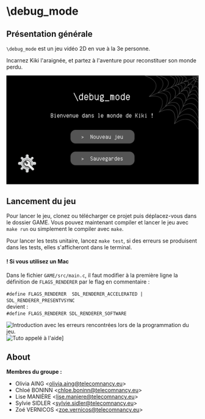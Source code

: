 # \debug_mode

## Présentation générale

`\debug_mode` est un jeu vidéo 2D en vue à la 3e personne.

Incarnez Kiki l'araignée, et partez à l'aventure pour reconstituer son monde perdu.


![image du menu start de \debug_mode](./IMAGES_README/startMenu_0.png "\debug_mode start menu")

## Lancement du jeu 
Pour lancer le jeu, clonez ou télécharger ce projet puis déplacez-vous dans le dossier GAME.
Vous pouvez maintenant compiler et lancer le jeu avec `make run` ou simplement le compiler avec `make`. 

Pour lancer les tests unitaire, lancez `make test`, si des erreurs se produisent dans les tests, elles s'afficheront dans le terminal. 

#### ! Si vous utilisez un Mac 
Dans le fichier `GAME/src/main.c`, il faut modifier à la première ligne la définition de `FLAGS_RENDERER` par le flag en commentaire : 

```#define FLAGS_RENDERER  SDL_RENDERER_ACCELERATED | SDL_RENDERER_PRESENTVSYNC```  
devient :  
```#define FLAGS_RENDERER SDL_RENDERER_SOFTWARE```

![Introduction avec les erreurs rencontrées lors de la programmation du jeu.](./IMAGES_README/cutscene_error.png "Erreurs lors du chargement des Aventures de Kiki")
![](./IMAGES_README/Tuto_query.png "Tuto appelé à l'aide]")

## About

**Membres du groupe :**
- Olivia AING <<olivia.aing@telecomnancy.eu>>
- Chloé BONINN <<chloe.boninn@telecomnancy.eu>>
- Lise MANIÈRE <<lise.maniere@telecomnancy.eu>>
- Sylvie SIDLER <<sylvie.sidler@telecomnancy.eu>>
- Zoé VERNICOS <<zoe.vernicos@telecomnancy.eu>>

